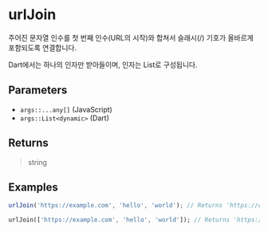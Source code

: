 # urlJoin <Badge type="tip" text="JavaScript" /><Badge type="info" text="Dart" />

주어진 문자열 인수를 첫 번째 인수(URL의 시작)와 합쳐서 슬래시(/) 기호가 올바르게 포함되도록 연결합니다.

Dart에서는 하나의 인자만 받아들이며, 인자는 List로 구성됩니다.

## Parameters

- `args::...any[]` (JavaScript)
- `args::List<dynamic>` (Dart)

## Returns

> string

## Examples

```javascript
urlJoin('https://example.com', 'hello', 'world'); // Returns 'https://example.com/hello/world'
```

```dart
urlJoin(['https://example.com', 'hello', 'world']); // Returns 'https://example.com/hello/world'
```
